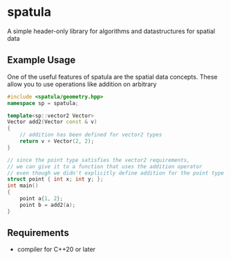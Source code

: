 # spatula

A simple header-only library for algorithms and datastructures for spatial data

## Example Usage

One of the useful features of spatula are the spatial data concepts. These allow
you to use operations like addition on arbitrary 
```cpp
#include <spatula/geometry.hpp>
namespace sp = spatula;

template<sp::vector2 Vector>
Vector add2(Vector const & v)
{
    // addition has been defined for vector2 types
    return v + Vector(2, 2);
}

// since the point type satisfies the vector2 requirements,
// we can give it to a function that uses the addition operator
// even though we didn't explicitly define addition for the point type
struct point { int x; int y; };
int main()
{
    point a{1, 2};
    point b = add2(a);
}
```

## Requirements

- compiler for C++20 or later
